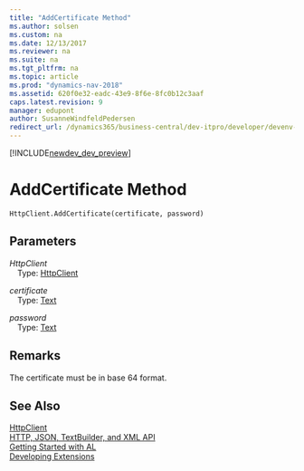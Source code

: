 ```yaml
---
title: "AddCertificate Method"
ms.author: solsen
ms.custom: na
ms.date: 12/13/2017
ms.reviewer: na
ms.suite: na
ms.tgt_pltfrm: na
ms.topic: article
ms.prod: "dynamics-nav-2018"
ms.assetid: 620f0e32-eadc-43e9-8f6e-8fc0b12c3aaf
caps.latest.revision: 9
manager: edupont
author: SusanneWindfeldPedersen
redirect_url: /dynamics365/business-central/dev-itpro/developer/devenv-restapi-overview
---
```


[!INCLUDE[newdev_dev_preview](../includes/newdev_dev_preview.md)]

# AddCertificate Method

```
HttpClient.AddCertificate(certificate, password)
```
## Parameters
*HttpClient*  
&emsp;Type: [HttpClient](httpclient-class.md)

*certificate*  
&emsp;Type: [Text](../datatypes/devenv-text-data-type.md)

*password*  
&emsp;Type: [Text](../datatypes/devenv-text-data-type.md)

## Remarks

The certificate must be in base 64 format.

## See Also
[HttpClient](httpclient-class.md)  
[HTTP, JSON, TextBuilder, and XML API](../devenv-restapi-overview.md)  
[Getting Started with AL](../devenv-get-started.md)  
[Developing Extensions](../devenv-dev-overview.md)  